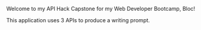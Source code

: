 Welcome to my API Hack Capstone for my Web Developer Bootcamp, Bloc!

This application uses 3 APIs to produce a writing prompt.